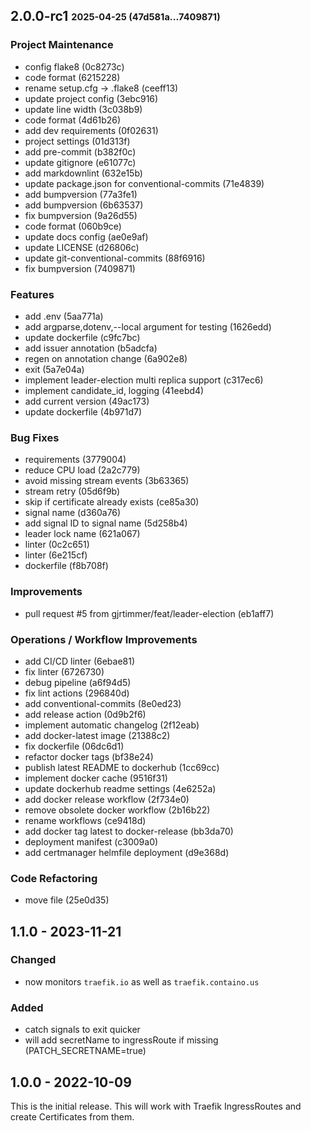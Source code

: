 ## **2.0.0-rc1** <sub><sup>2025-04-25 (47d581a...7409871)</sup></sub>

### Project Maintenance
*  config flake8 (0c8273c)
*  code format (6215228)
*  rename setup\.cfg \-\> \.flake8 (ceeff13)
*  update project config (3ebc916)
*  update line width (3c038b9)
*  code format (4d61b26)
*  add dev requirements (0f02631)
*  project settings (01d313f)
*  add pre\-commit (b382f0c)
*  update gitignore (e61077c)
*  add markdownlint (632e15b)
*  update package\.json for conventional\-commits (71e4839)
*  add bumpversion (77a3fe1)
*  add bumpversion (6b63537)
*  fix bumpversion (9a26d55)
*  code format (060b9ce)
*  update docs config (ae0e9af)
*  update LICENSE (d26806c)
*  update git\-conventional\-commits (88f6916)
*  fix bumpversion (7409871)


### Features
*  add \.env (5aa771a)
*  add argparse,dotenv,\-\-local argument for testing (1626edd)
*  update dockerfile (c9fc7bc)
*  add issuer annotation (b5adcfa)
*  regen on annotation change (6a902e8)
*  exit (5a7e04a)
*  implement leader\-election multi replica support (c317ec6)
*  implement candidate\_id, logging (41eebd4)
*  add current version (49ac173)
*  update dockerfile (4b971d7)


### Bug Fixes
*  requirements (3779004)
*  reduce CPU load (2a2c779)
*  avoid missing stream events (3b63365)
*  stream retry (05d6f9b)
*  skip if certificate already exists (ce85a30)
*  signal name (d360a76)
*  add signal ID to signal name (5d258b4)
*  leader lock name (621a067)
*  linter (0c2c651)
*  linter (6e215cf)
*  dockerfile (f8b708f)


### Improvements
*  pull request \#5 from gjrtimmer/feat/leader\-election (eb1aff7)


### Operations / Workflow Improvements
*  add CI/CD linter (6ebae81)
*  fix linter (6726730)
*  debug pipeline (a6f94d5)
*  fix lint actions (296840d)
*  add conventional\-commits (8e0ed23)
*  add release action (0d9b2f6)
*  implement automatic changelog (2f12eab)
*  add docker\-latest image (21388c2)
*  fix dockerfile (06dc6d1)
*  refactor docker tags (bf38e24)
*  publish latest README to dockerhub (1cc69cc)
*  implement docker cache (9516f31)
*  update dockerhub readme settings (4e6252a)
*  add docker release workflow (2f734e0)
*  remove obsolete docker workflow (2b16b22)
*  rename workflows (ce9418d)
*  add docker tag latest to docker\-release (bb3da70)
*  deployment manifest (c3009a0)
*  add certmanager helmfile deployment (d9e368d)


### Code Refactoring
*  move file (25e0d35)


## 1.1.0 - 2023-11-21

### Changed

- now monitors `traefik.io` as well as `traefik.containo.us`

### Added

- catch signals to exit quicker
- will add secretName to ingressRoute if missing (PATCH_SECRETNAME=true)

## 1.0.0 - 2022-10-09

This is the initial release. This will work with Traefik IngressRoutes and create Certificates from them.
